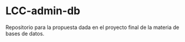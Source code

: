 # LCC-admin-db

Repositorio para la propuesta dada en el proyecto final de la materia de bases de datos.
